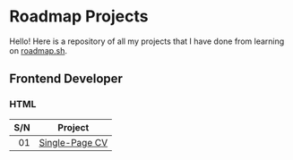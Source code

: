 # Roadmap Projects
Hello! Here is a repository of all my projects that I have done from learning on [roadmap.sh](roadmap.sh).

## Frontend Developer
### HTML
| S/N | Project |
|-:|:-:|
| 01 | [Single-Page CV](https://github.com/manicmacho/roadmap-projects/y/01-single-page-cv.htm) |
